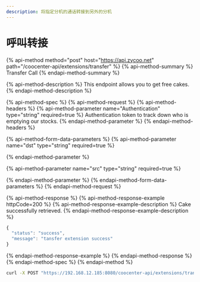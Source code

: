 ```yaml
---
description: 将指定分机的通话转接到另外的分机
---
```


# 呼叫转接

{% api-method method="post" host="https://api.zycoo.net" path="/coocenter-api/extensions/transfer" %}
{% api-method-summary %}
Transfer Call
{% endapi-method-summary %}

{% api-method-description %}
This endpoint allows you to get free cakes.
{% endapi-method-description %}

{% api-method-spec %}
{% api-method-request %}
{% api-method-headers %}
{% api-method-parameter name="Authentication" type="string" required=true %}
Authentication token to track down who is emptying our stocks.
{% endapi-method-parameter %}
{% endapi-method-headers %}

{% api-method-form-data-parameters %}
{% api-method-parameter name="dst" type="string" required=true %}

{% endapi-method-parameter %}

{% api-method-parameter name="src" type="string" required=true %}

{% endapi-method-parameter %}
{% endapi-method-form-data-parameters %}
{% endapi-method-request %}

{% api-method-response %}
{% api-method-response-example httpCode=200 %}
{% api-method-response-example-description %}
Cake successfully retrieved.
{% endapi-method-response-example-description %}

```javascript
{
  "status": "success",
  "message": "tansfer extension success"
}
```
{% endapi-method-response-example %}
{% endapi-method-response %}
{% endapi-method-spec %}
{% endapi-method %}

```bash
curl -X POST "https://192.168.12.185:8080/coocenter-api/extensions/transfer" -H "accept: application/json" -H "Content-Type: application/x-www-form-urlencoded" -d "dst=801&src=802"
```

